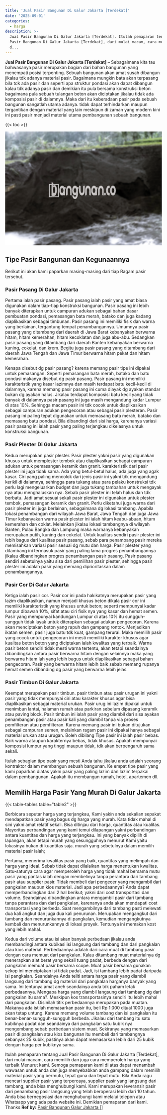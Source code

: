 ```yaml
---
title: 'Jual Pasir Bangunan Di Galur Jakarta [Terdekat]'
date: '2025-09-01'
categories:
  - harga
description: >-
  Jual Pasir Bangunan Di Galur Jakarta [Terdekat]. Itulah pemaparan tentang Jual
  Pasir Bangunan Di Galur Jakarta [Terdekat], dari mulai macam, cara memilih
  d...
---
```


**Jual Pasir Bangunan Di Galur Jakarta \[Terdekat\]** – Sebagaimana kita tau bahwasanya pasir merupakan bagian dari bahan bangunan yang menempati posisi terpenting. Sebuah bangunan akan amat susah dibangun jikalau tdk adanya material pasir. Bagaimana mungkin bata akan terpasang bila tdk ada pasir dan seperti apa struktur pondasi akan dapat dibangun kalau tdk adanya pasir dan demikian itu pula bersama konstruksi beton bagaimana pula sebuah tulangan beton akan diciptakan jikalau tidak ada komposisi pasir di dalamnya. Maka dari itu keberadaan pasir pada sebuah bangunan sangatlah utama adanya. tidak dapat terhindarkan maupun tergantikan dengan material yang lain meskipun di zaman yang modern kini ini pasti pasir menjadi material utama pembangunan sebuah bangunan.

{{< toc >}}

![Jual Pasir Bangunan Di Galur Jakarta [Terdekat]](/images/jual-pasir-bangunan-65.png)

## Tipe Pasir Bangunan dan Kegunaannya

Berikut ini akan kami paparkan masing-masing dari tiap Ragam pasir tersebut.

### Pasir Pasang Di Galur Jakarta

Pertama ialah pasir pasang. Pasir pasang ialah pasir yang amat biasa digunakan dalam tiap-tiap konstruksi bangunan. Pasir pasang ini lebih banyak diterapkan untuk campuran adukan sebagai bahan dasar pembuatan pondasi, pemasangan bata merah, batako dan juga kadang diaplikasikan sebagai timbunan. Pasir pasang ini memiliki fisik dan warna yang berlainan, tergantung tempat penambangannya. Umumnya pasir pasang yang ditambang dari daerah di Jawa Barat kebanyakan berwarna hitam, hitam kemerahan, hitam kecoklatan dan juga abu-abu. Sedangkan pasir pasang yang ditambang dari daerah Banten kebanyakan berwarna kuning, cokelat, dan krem. Begitu juga pasir pasang yang ditambang dari daerah Jawa Tengah dan Jawa Timur berwarna hitam pekat dan hitam kemerahan.

Kenapa disebut dg pasir pasang? karena memang pasir tipe ini dipakai untuk pemasangan. Seperti pemasangan bata merah, batako dan batu pondasi makanya disebut dg pasir pasang. Pasir pasang ini memiliki karakteristik yang kasar lazimnya dan masih terdapat batu kecil-kecil di dalamnya, karena memang pasir pasang ini cuma diayak dg ayakan standar bukan dg ayakan halus. Jikalau terdapat komposisi batu kecil yang tidak banyak di dalamnya pasir pasang ini juga masih mengandung kadar Lumpur di atas 10%. Sehingga macam pasir ini tdk cocok untuk diaplikasikan sebagai campuran adukan pengecoran atau sebagai pasir plesteran. Pasir pasang ini paling tepat digunakan untuk memasang bata merah, batako dan memasang batu pondasi. Bila dibandingi dari sisi harga, karenanya variasi pasir pasang ini ialah pasir yang paling terjangkau dikelasnya untuk konstruksi bangunan.

### Pasir Plester Di Galur Jakarta

Kedua merupakan pasir plester. Pasir plester yakni pasir yang digunakan khusus untuk memplester tembok atau diaplikasikan sebagai campuran adukan untuk pemasangan keramik dan granit. karakteristik dari pasir plester ini juga tidak sama. Ada yang betul-betul halus, ada juga yang agak kasar. Ciri yang paling mencolok dari jenis pasir ini yakni tdk mengandung kerikil di dalamnya, sehingga para tukang atau para pelaku konstruksi tdk perlu lagi mengeluarkan budget dan juga tukang tambahan untuk mengayak nya atau menghaluskan nya. Sebab pasir plester ini telah halus dan tdk berbatu. Jadi amat sesuai sekali pasir plester ini digunakan untuk plester tembok, pemasangan keramik dan granit. Perlu diketahui juga warna dari pasir plester ini juga berlainan, sebagaimana dg lokasi tambang. Apabila lokasi penambangan dari wilayah Jawa Barat, Jawa Tengah dan juga Jawa Timur kebanyakan warna pasir plester ini ialah hitam keabu-abuan, hitam kemerahan dan coklat. Melainkan jikalau lokasi tambangnya di wilayah Banten, Pulau Bangka dan Lampung maka warnanya kebanyakan merupakan putih, kuning dan cokelat. Untuk kualitas sendiri pasir plester ini lebih bagus dari kualitas pasir pasang, sebab para penambang pasir mereka memisahkan variasi pasir sesuai dg mutu dan harga. Pasir plester yang ditambang ini termasuk pasir yang paling lama progres penambangannya jikalau dibandingkan progres penambangan pasir pasang. Pasir pasang sendiri sebetulnya yaitu sisa dari pemilihan pasir plester, sehingga pasir plester ini adalah pasir yang memang diprioritaskan dalam penambangannya.

### Pasir Cor Di Galur Jakarta

Ketiga ialah pasir cor. Pasir cor ini pada hakikatnya merupakan pasir yang lazim diaplikasikan, namun menjadi khusus beton dikala pasir cor ini memiliki karakteristik yang khusus untuk beton; seperti mempunyai kadar lumpur dibawah 10%, sifat atau ciri fisik nya yang kasar dan hemat semen. Pasir yang mempunyai kandungan Lumpur di atas 10% itu sungguh-sungguh tidak layak untuk diterapkan sebagai adukan pengecoran. Karena akan menciptakan beton yang rapuh dan gampang rontok. Menjadikan ikatan semen, pasir juga batu tdk kuat, gampang terurai. Maka memilih pasir yang cocok untuk pengecoran ini mesti memiliki karakter khusus agar kualitas beton beton yang diciptakan ialah kwalitas yang terbaik. Warna pasir beton sendiri tidak mesti warna tertentu, akan tetapi seandainya dibandingkan antara pasir berwarna hitam dengan selainnya maka yang berwarna hitam lah yang lebih bagus untuk diaplikasikan sebagai bahan pengecoran. Pasir yang berwarna hitam lebih baik sebab memang rupanya hemat semen dibanding dg pasir yang berwarna lebih jelas.

### Pasir Timbun Di Galur Jakarta

Keempat merupakan pasir timbun. pasir timbun atau pasir urugan ini yakni pasir yang tidak mempunyai ciri atau karakter khusus agar bisa diaplikasikan sebagai material urukan. Pasir urug ini lazim dipakai untuk menimbun lantai, halaman rumah atau parkiran sebelum dipasang keramik atau paving block. Pasir timbun ini ialah pasir yang diambil dari sisa ayakan penambangan pasir atau pasir kali yang diambil tanpa via proses pemfilteran atau pemfilteran. Karena memang pasir ini bukan ditujukan sebagai campuran semen, melainkan ragam pasir ini dipakai hanya sebagai material urukan atau urugan. Boleh dibilang Tipe pasir ini ialah pasir bebas. Baik warna ataupun karakternya bebas, tidak khusus. Apakah mempunyai komposisi lumpur yang tinggi maupun tidak, tdk akan berpengaruh sama sekali.

Itulah sebagian tipe pasir yang mesti Anda tahu jikalau anda adalah seorang kontraktor dalam membangun sebuah bangunan. Ke empat tipe pasir yang kami paparkan diatas yakni pasir yang paling lazim dan lazim terpakai dalam pembangunan. Apakah itu membangun rumah, hotel, apartemen dll.

## Memilih Harga Pasir Yang Murah Di Galur Jakarta

{{< table-tables table="table2" >}}

Berbicara seputar harga yang terjangkau, Kami yakin anda sekalian sepakat mendapatkan pasir yang bagus dg harga yang murah. Kata tidak mahal di sini yakni amat relatif sekali. Bisa ditinjau dari harga, quantitas atau kualitas. Mayoritas perbandingan yang kami temui dilapangan yakni perbandingan antara kuantitas dan harga yang terjangkau. Ini yang banyak dipilih di lapangan, akan tetapi murah yang sesungguhnya menurut Kami yaitu lokasinya bukan di kuantitas saja. murah yang sebetulnya dalam memilih material pasir ialah;

Pertama, menerima kwalitas pasir yang baik, quantitas yang melimpah dan harga yang ideal. Sebab tidak dapat dilalaikan harga menentukan kwalitas. Satu-satunya cara agar memperoleh harga yang tidak mahal bersama mutu pasir yang pantas ialah dengan membelinya tanpa perantara dari tambang pasir atau supplier pasir. Tidak membeli dari pengecer yang mengambil dari pangkalan maupun kios material. Jadi apa perbedaannya? Anda dapat memperbandingkan dari 2 hal berikut; yakni dari cost transportasi dan volume. Seandainya dibandingkan antara mengambil pasir dari tambang tanpa perantara dan dari pangkalan, karenanya anda akan mendapati cost transportasi yang berbeda. Saat mengambilnya dari tambang pasti melewati dua kali angkut dan juga dua kali penurunan. Merupakan mengangkut dari tambang dan menurunkannya di pangkalan, kemudian mengangkutnya kembali dan menurunkannya di lokasi proyek. Tentunya ini memakan kost yang lebih mahal.

Kedua dari volume atau isi akan banyak perbedaan jikalau anda membandingi antara kubikasi isi langsung dari tambang dan dari pangkalan atau kios material. Perbedaannya adalah dari cara muat di tambang pasir dengan cara memuat dari pangkalan. Kalau ditambang muat materialnya dg menerapkan alat berat yang sekali tuang padat, berbeda dengan dari pangkalan memuat pasir bersama scope. Muat pasir bersama gunakan sekop ini menciptakan isi tidak padat. Jadi, isi tambang lebih padat daripada isi pangkalan. Seandainya Anda teliti antara harga pasir yang diambil langsung dari tambang dg material dari pangkalan harganya banyak yang sama. Ini tentunya amat aneh seandainya anda tdk paham letak perbedaannya. Mengapa harga yang diambil langsung dari tambang dg dari pangkalan itu sama?. Meskipun kos transportasinya sendiri itu lebih mahal dari pangkalan. Disinilah titik perbedaannya merupakan pada muatan. Makanya ada istilah memasarkan pasir itu, beli Rp 1.000 dijual 1000 juga akan tetap untung. Karena memang volume tambang dan isi pangkalan itu benar-benar-sungguh-sungguh berbeda. Jikalau dari tambang itu satu kubiknya padat dan seandainya dari pangkalan satu kubik nya mengembang sebab perbedaan sistem muat. Sekiranya yang memasarkan pasir di pangkalan atau kios bangunan itu membeli dari tambangnya sebanyak 25 kubik, pastinya akan dapat memasarkan lebih dari 25 kubik dengan harga per kubiknya sama.

Itulah pemaparan tentang Jual Pasir Bangunan Di Galur Jakarta \[Terdekat\], dari mulai macam, cara memilih dan juga cara memperoleh harga yang terbaik Menurut kami. Semoga pemaparan kami di atas dapat menambah wawasan untuk anda dan juga menyebabkan anda gampang dalam memilih material pasir yang bermutu, tepat guna dan tepat mutu. Bila Anda ragu mencari supplier pasir yang terpercaya, supplier pasir yang langsung dari tambang, anda bisa menghubungi kami. Kami merupakan leveransir pasir dari penambang pasir langsung yang telah beroperasi lebih dari 10 tahun. Anda bisa bernegosiasi dan menghubungi kami melalui telepon atau Whatsapp yang ada pada website ini. Demikian pemaparan dari kami. Thanks
**Ref by:** [Pasir Bangunan Galur Jakarta []](https://id.wikipedia.org/wiki/Pasir)
